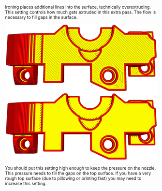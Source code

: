 Ironing places additional lines into the surface, technically overextruding. This setting controls how much gets extruded in this extra pass. The flow is necessary to fill gaps in the surface.

![10% flow](images/ironing_enabled_enabled.png)
![20% flow](images/ironing_flow.png)

You should put this setting high enough to keep the pressure on the nozzle. This pressure needs to fill the gaps on the top surface. If you have a very rough top surface (due to pillowing or printing fast) you may need to increase this setting.